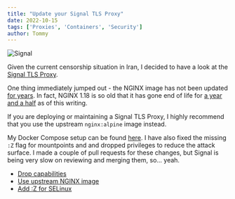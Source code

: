 ```yaml
---
title: "Update your Signal TLS Proxy"
date: 2022-10-15
tags: ['Proxies', 'Containers', 'Security']
author: Tommy
---
```


![Signal](/images/plz-merge.jpg)

Given the current censorship situation in Iran, I decided to have a look at the [Signal TLS Proxy](https://github.com/signalapp/Signal-TLS-Proxy).

One thing immediately jumped out - the NGINX image has not been updated [for years](https://github.com/signalapp/Signal-TLS-Proxy/blob/ac94d6b869f942ec05d7ef76840287a1d1f487f9/nginx-relay/Dockerfile#L9). In fact, NGINX 1.18 is so old that it has gone end of life for [a year and a half](https://endoflife.date/nginx) as of this writing.

If you are deploying or maintaining a Signal TLS Proxy, I highly recommend that you use the upstream `nginx:alpine` image instead.

My Docker Compose setup can be found [here](https://github.com/ArcticFoxes-net/Signal-TLS-Proxy). I have also fixed the missing `:Z` flag for mountpoints and and dropped privileges to reduce the attack surface. I made a couple of pull requests for these changes, but Signal is being very slow on reviewing and merging them, so... yeah.

- [Drop capabilities](https://github.com/signalapp/Signal-TLS-Proxy/pull/24)
- [Use upstream NGINX image](https://github.com/signalapp/Signal-TLS-Proxy/pull/23)
- [Add :Z for SELinux](https://github.com/signalapp/Signal-TLS-Proxy/pull/22)
